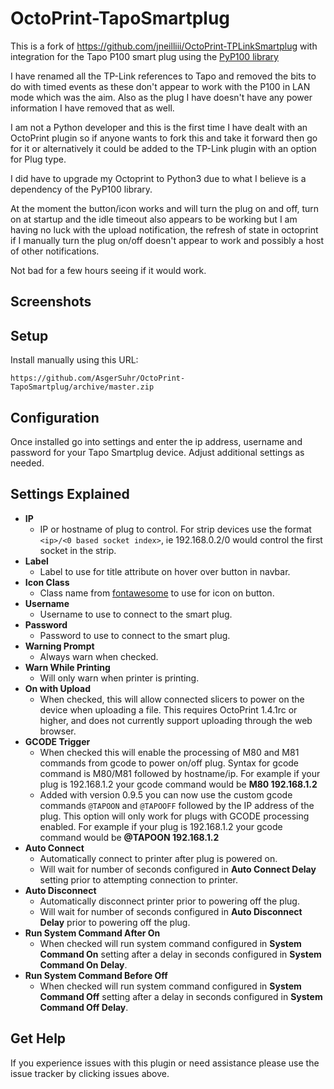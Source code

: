# OctoPrint-TapoSmartplug

This is a fork of https://github.com/jneilliii/OctoPrint-TPLinkSmartplug with integration for the Tapo P100 smart plug using the [PyP100 library](https://github.com/fishbigger/TapoP100)

I have renamed all the TP-Link references to Tapo and removed the bits to do with timed events as these don't appear to work with the P100 in LAN mode which was the aim. Also as the plug I have doesn't have any power information I have removed that as well.

I am not a Python developer and this is the first time I have dealt with an OctoPrint plugin so if anyone wants to fork this and take it forward then go for it or alternatively it could be added to the TP-Link plugin with an option for Plug type.

I did have to upgrade my Octoprint to Python3 due to what I believe is a dependency of the PyP100 library.

At the moment the button/icon works and will turn the plug on and off, turn on at startup and the idle timeout also appears to be working but I am having no luck with the upload notification, the refresh of state in octoprint if I manually turn the plug on/off doesn't appear to work and possibly a host of other notifications.

Not bad for a few hours seeing if it would work.

##  Screenshots

## Setup

Install manually using this URL:

    https://github.com/AsgerSuhr/OctoPrint-TapoSmartplug/archive/master.zip


## Configuration

Once installed go into settings and enter the ip address, username and password for your Tapo Smartplug device. Adjust additional settings as needed.

## Settings Explained
- **IP**
  - IP or hostname of plug to control. For strip devices use the format `<ip>/<0 based socket index>`, ie 192.168.0.2/0 would control the first socket in the strip.
- **Label**
  - Label to use for title attribute on hover over button in navbar.
- **Icon Class**
  - Class name from [fontawesome](https://fontawesome.com/v3.2.1/icons/) to use for icon on button.
- **Username**
  - Username to use to connect to the smart plug.
- **Password**
  - Password to use to connect to the smart plug.
- **Warning Prompt**
  - Always warn when checked.
- **Warn While Printing**
  - Will only warn when printer is printing.
- **On with Upload**
  - When checked, this will allow connected slicers to power on the device when uploading a file.  This requires OctoPrint 1.4.1rc or higher, and does not currently support uploading through the web browser.
- **GCODE Trigger**
  - When checked this will enable the processing of M80 and M81 commands from gcode to power on/off plug.  Syntax for gcode command is M80/M81 followed by hostname/ip.  For example if your plug is 192.168.1.2 your gcode command would be **M80 192.168.1.2**
  - Added with version 0.9.5 you can now use the custom gcode commands `@TAPOON` and `@TAPOOFF` followed by the IP address of the plug.  This option will only work for plugs with GCODE processing enabled.  For example if your plug is 192.168.1.2 your gcode command would be **@TAPOON 192.168.1.2**
- **Auto Connect**
  - Automatically connect to printer after plug is powered on.
  - Will wait for number of seconds configured in **Auto Connect Delay** setting prior to attempting connection to printer.
- **Auto Disconnect**
  - Automatically disconnect printer prior to powering off the plug.
  - Will wait for number of seconds configured in **Auto Disconnect Delay** prior to powering off the plug.
- **Run System Command After On**
  - When checked will run system command configured in **System Command On** setting after a delay in seconds configured in **System Command On Delay**.
- **Run System Command Before Off**
  - When checked will run system command configured in **System Command Off** setting after a delay in seconds configured in **System Command Off Delay**.
  
## Get Help

If you experience issues with this plugin or need assistance please use the issue tracker by clicking issues above.
